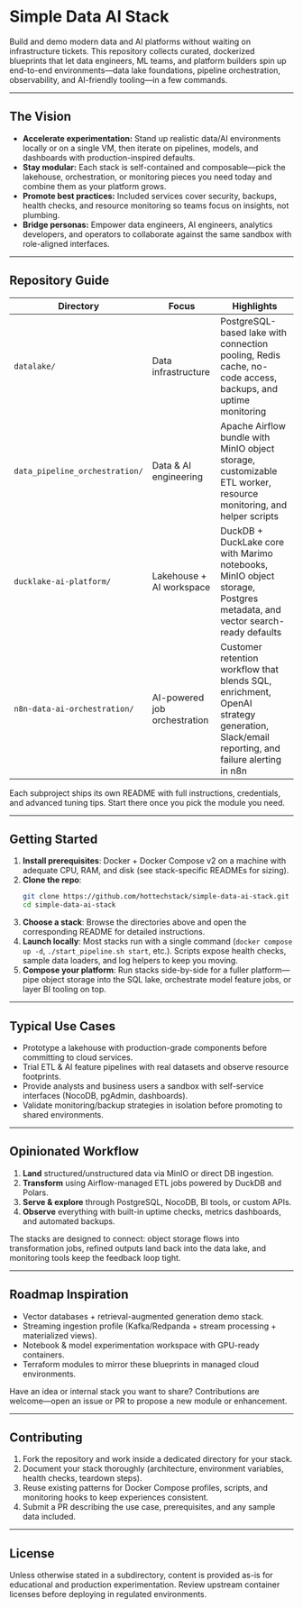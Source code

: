 # Simple Data AI Stack

Build and demo modern data and AI platforms without waiting on infrastructure tickets. This repository collects curated, dockerized blueprints that let data engineers, ML teams, and platform builders spin up end-to-end environments—data lake foundations, pipeline orchestration, observability, and AI-friendly tooling—in a few commands.

---

## The Vision
- **Accelerate experimentation:** Stand up realistic data/AI environments locally or on a single VM, then iterate on pipelines, models, and dashboards with production-inspired defaults.
- **Stay modular:** Each stack is self-contained and composable—pick the lakehouse, orchestration, or monitoring pieces you need today and combine them as your platform grows.
- **Promote best practices:** Included services cover security, backups, health checks, and resource monitoring so teams focus on insights, not plumbing.
- **Bridge personas:** Empower data engineers, AI engineers, analytics developers, and operators to collaborate against the same sandbox with role-aligned interfaces.


---

## Repository Guide
| Directory | Focus | Highlights |
| --- | --- | --- |
| `datalake/` | Data infrastructure | PostgreSQL-based lake with connection pooling, Redis cache, no-code access, backups, and uptime monitoring |
| `data_pipeline_orchestration/` | Data & AI engineering | Apache Airflow bundle with MinIO object storage, customizable ETL worker, resource monitoring, and helper scripts |
| `ducklake-ai-platform/` | Lakehouse + AI workspace | DuckDB + DuckLake core with Marimo notebooks, MinIO object storage, Postgres metadata, and vector search-ready defaults |
| `n8n-data-ai-orchestration/` | AI-powered job orchestration | Customer retention workflow that blends SQL, enrichment, OpenAI strategy generation, Slack/email reporting, and failure alerting in n8n |

Each subproject ships its own README with full instructions, credentials, and advanced tuning tips. Start there once you pick the module you need.

---

## Getting Started
1. **Install prerequisites**: Docker + Docker Compose v2 on a machine with adequate CPU, RAM, and disk (see stack-specific READMEs for sizing).
2. **Clone the repo**:
   ```bash
   git clone https://github.com/hottechstack/simple-data-ai-stack.git
   cd simple-data-ai-stack
   ```
3. **Choose a stack**: Browse the directories above and open the corresponding README for detailed instructions.
4. **Launch locally**: Most stacks run with a single command (`docker compose up -d`, `./start_pipeline.sh start`, etc.). Scripts expose health checks, sample data loaders, and log helpers to keep you moving.
5. **Compose your platform**: Run stacks side-by-side for a fuller platform—pipe object storage into the SQL lake, orchestrate model feature jobs, or layer BI tooling on top.

---

## Typical Use Cases
- Prototype a lakehouse with production-grade components before committing to cloud services.
- Trial ETL & AI feature pipelines with real datasets and observe resource footprints.
- Provide analysts and business users a sandbox with self-service interfaces (NocoDB, pgAdmin, dashboards).
- Validate monitoring/backup strategies in isolation before promoting to shared environments.

---

## Opinionated Workflow
1. **Land** structured/unstructured data via MinIO or direct DB ingestion.
2. **Transform** using Airflow-managed ETL jobs powered by DuckDB and Polars.
3. **Serve & explore** through PostgreSQL, NocoDB, BI tools, or custom APIs.
4. **Observe** everything with built-in uptime checks, metrics dashboards, and automated backups.

The stacks are designed to connect: object storage flows into transformation jobs, refined outputs land back into the data lake, and monitoring tools keep the feedback loop tight.

---

## Roadmap Inspiration
- Vector databases + retrieval-augmented generation demo stack.
- Streaming ingestion profile (Kafka/Redpanda + stream processing + materialized views).
- Notebook & model experimentation workspace with GPU-ready containers.
- Terraform modules to mirror these blueprints in managed cloud environments.

Have an idea or internal stack you want to share? Contributions are welcome—open an issue or PR to propose a new module or enhancement.

---

## Contributing
1. Fork the repository and work inside a dedicated directory for your stack.
2. Document your stack thoroughly (architecture, environment variables, health checks, teardown steps).
3. Reuse existing patterns for Docker Compose profiles, scripts, and monitoring hooks to keep experiences consistent.
4. Submit a PR describing the use case, prerequisites, and any sample data included.

---

## License
Unless otherwise stated in a subdirectory, content is provided as-is for educational and production experimentation. Review upstream container licenses before deploying in regulated environments.
